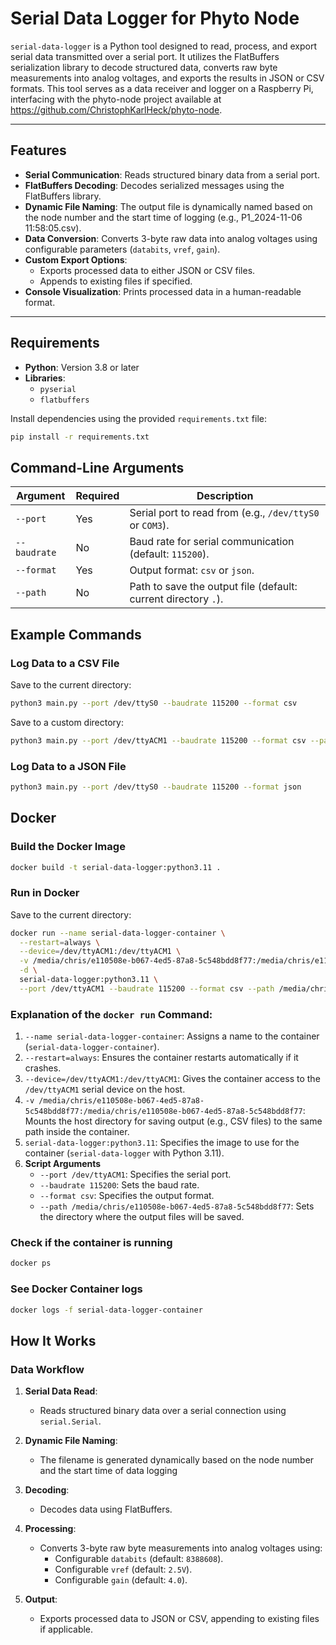 # Serial Data Logger for Phyto Node

`serial-data-logger` is a Python tool designed to read, process, and export serial data transmitted over a serial port. It utilizes the FlatBuffers serialization library to decode structured data, converts raw byte measurements into analog voltages, and exports the results in JSON or CSV formats. This tool serves as a data receiver and logger on a Raspberry Pi, interfacing with the phyto-node project available at https://github.com/ChristophKarlHeck/phyto-node.

---

## Features

- **Serial Communication**: Reads structured binary data from a serial port.
- **FlatBuffers Decoding**: Decodes serialized messages using the FlatBuffers library.
- **Dynamic File Naming**: The output file is dynamically named based on the node number and the start time of logging (e.g., P1_2024-11-06 11:58:05.csv).
- **Data Conversion**: Converts 3-byte raw data into analog voltages using configurable parameters (`databits`, `vref`, `gain`).
- **Custom Export Options**:
  - Exports processed data to either JSON or CSV files.
  - Appends to existing files if specified.
- **Console Visualization**: Prints processed data in a human-readable format.

---

## Requirements

- **Python**: Version 3.8 or later
- **Libraries**:
  - `pyserial`
  - `flatbuffers`

Install dependencies using the provided `requirements.txt` file:
```bash
pip install -r requirements.txt
```
## Command-Line Arguments

| **Argument**   | **Required** | **Description**                                                         |
|-----------------|--------------|-------------------------------------------------------------------------|
| `--port`       | Yes          | Serial port to read from (e.g., `/dev/ttyS0` or `COM3`).                |
| `--baudrate`   | No           | Baud rate for serial communication (default: `115200`).                |
| `--format`     | Yes          | Output format: `csv` or `json`.                                         |
| `--path`       | No           | Path to save the output file (default: current directory `.`).          |

## Example Commands
### Log Data to a CSV File
Save to the current directory:
```bash
python3 main.py --port /dev/ttyS0 --baudrate 115200 --format csv
```
Save to a custom directory:
```bash
python3 main.py --port /dev/ttyACM1 --baudrate 115200 --format csv --path /media/chris/e110508e-b067-4ed5-87a8-5c548bdd8f77
```
### Log Data to a JSON File
```bash
python3 main.py --port /dev/ttyS0 --baudrate 115200 --format json
```

## Docker
### Build the Docker Image
```bash
docker build -t serial-data-logger:python3.11 .
```
### Run in Docker
Save to the current directory:
```bash
docker run --name serial-data-logger-container \
  --restart=always \
  --device=/dev/ttyACM1:/dev/ttyACM1 \
  -v /media/chris/e110508e-b067-4ed5-87a8-5c548bdd8f77:/media/chris/e110508e-b067-4ed5-87a8-5c548bdd8f77 \
  -d \
  serial-data-logger:python3.11 \
  --port /dev/ttyACM1 --baudrate 115200 --format csv --path /media/chris/e110508e-b067-4ed5-87a8-5c548bdd8f77
```
### Explanation of the `docker run` Command:
1. `--name serial-data-logger-container`: Assigns a name to the container (`serial-data-logger-container`).
2. `--restart=always`: Ensures the container restarts automatically if it crashes.
3. `--device=/dev/ttyACM1:/dev/ttyACM1`: Gives the container access to the `/dev/ttyACM1` serial device on the host.
4. `-v /media/chris/e110508e-b067-4ed5-87a8-5c548bdd8f77:/media/chris/e110508e-b067-4ed5-87a8-5c548bdd8f77`: Mounts the host directory for saving output (e.g., CSV files) to the same path inside the container.
5. `serial-data-logger:python3.11`: Specifies the image to use for the container (`serial-data-logger` with Python 3.11).
6. <b>Script Arguments</b>
   * `--port /dev/ttyACM1`: Specifies the serial port.
   * `--baudrate 115200`: Sets the baud rate.
   * `--format csv`: Specifies the output format.
   * `--path /media/chris/e110508e-b067-4ed5-87a8-5c548bdd8f77`: Sets the directory where the output files will be saved.

### Check if the container is running

```bash
docker ps
```

### See Docker Container logs

```bash
docker logs -f serial-data-logger-container
```

## How It Works

### Data Workflow

1. **Serial Data Read**:
   - Reads structured binary data over a serial connection using `serial.Serial`.

2. **Dynamic File Naming**:

    - The filename is generated dynamically based on the node number and the start time of data logging

2. **Decoding**:
   - Decodes data using FlatBuffers.

3. **Processing**:
   - Converts 3-byte raw byte measurements into analog voltages using:
     - Configurable `databits` (default: `8388608`).
     - Configurable `vref` (default: `2.5V`).
     - Configurable `gain` (default: `4.0`).

4. **Output**:
   - Exports processed data to JSON or CSV, appending to existing files if applicable.
